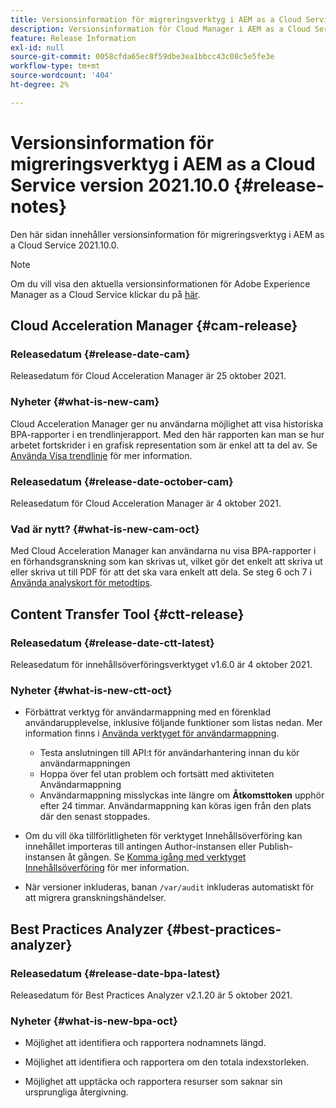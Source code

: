 ```yaml
---
title: Versionsinformation för migreringsverktyg i AEM as a Cloud Service version 2021.10.0
description: Versionsinformation för Cloud Manager i AEM as a Cloud Service version 2021.10.0
feature: Release Information
exl-id: null
source-git-commit: 0058cfda65ec8f59dbe3ea1bbcc43c08c5e5fe3e
workflow-type: tm+mt
source-wordcount: '404'
ht-degree: 2%

---
```



# Versionsinformation för migreringsverktyg i AEM as a Cloud Service version 2021.10.0 {#release-notes}

Den här sidan innehåller versionsinformation för migreringsverktyg i AEM as a Cloud Service 2021.10.0.

>[!NOTE]
>Om du vill visa den aktuella versionsinformationen för Adobe Experience Manager as a Cloud Service klickar du på [här](https://experienceleague.adobe.com/docs/experience-manager-cloud-service/release-notes/release-notes/release-notes-current.html).

## Cloud Acceleration Manager {#cam-release}

### Releasedatum {#release-date-cam}

Releasedatum för Cloud Acceleration Manager är 25 oktober 2021.

### Nyheter {#what-is-new-cam}

Cloud Acceleration Manager ger nu användarna möjlighet att visa historiska BPA-rapporter i en trendlinjerapport. Med den här rapporten kan man se hur arbetet fortskrider i en grafisk representation som är enkel att ta del av. Se [Använda Visa trendlinje](https://experienceleague.adobe.com/docs/experience-manager-cloud-service/moving/cloud-acceleration-manager/using-cam/cam-readiness-phase.html?lang=en#trendline-view-cam) för mer information.

### Releasedatum {#release-date-october-cam}

Releasedatum för Cloud Acceleration Manager är 4 oktober 2021.

### Vad är nytt? {#what-is-new-cam-oct}

Med Cloud Acceleration Manager kan användarna nu visa BPA-rapporter i en förhandsgranskning som kan skrivas ut, vilket gör det enkelt att skriva ut eller skriva ut till PDF för att det ska vara enkelt att dela. Se steg 6 och 7 i [Använda analyskort för metodtips](https://experienceleague.adobe.com/docs/experience-manager-cloud-service/moving/cloud-acceleration-manager/using-cam/cam-readiness-phase.html?lang=en#best-practices-analysis).


## Content Transfer Tool {#ctt-release}

### Releasedatum {#release-date-ctt-latest}

Releasedatum för innehållsöverföringsverktyget v1.6.0 är 4 oktober 2021.

### Nyheter {#what-is-new-ctt-oct}

* Förbättrat verktyg för användarmappning med en förenklad användarupplevelse, inklusive följande funktioner som listas nedan. Mer information finns i [Använda verktyget för användarmappning](https://experienceleague.adobe.com/docs/experience-manager-cloud-service/moving/cloud-migration/content-transfer-tool/user-mapping-tool/using-user-mapping-tool.html).
   * Testa anslutningen till API:t för användarhantering innan du kör användarmappningen
   * Hoppa över fel utan problem och fortsätt med aktiviteten Användarmappning
   * Användarmappning misslyckas inte längre om **Åtkomsttoken** upphör efter 24 timmar. Användarmappning kan köras igen från den plats där den senast stoppades.

* Om du vill öka tillförlitligheten för verktyget Innehållsöverföring kan innehållet importeras till antingen Author-instansen eller Publish-instansen åt gången. Se [Komma igång med verktyget Innehållsöverföring](https://experienceleague.adobe.com/docs/experience-manager-cloud-service/moving/cloud-migration/content-transfer-tool/getting-started-content-transfer-tool.html?lang=en) för mer information.

* När versioner inkluderas, banan `/var/audit` inkluderas automatiskt för att migrera granskningshändelser.

## Best Practices Analyzer {#best-practices-analyzer}

### Releasedatum {#release-date-bpa-latest}

Releasedatum för Best Practices Analyzer v2.1.20 är 5 oktober 2021.

### Nyheter {#what-is-new-bpa-oct}

* Möjlighet att identifiera och rapportera nodnamnets längd.

* Möjlighet att identifiera och rapportera om den totala indexstorleken.

* Möjlighet att upptäcka och rapportera resurser som saknar sin ursprungliga återgivning.
